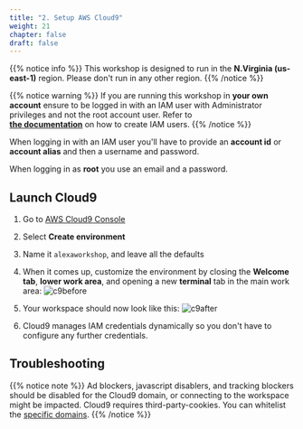 ```yaml
---
title: "2. Setup AWS Cloud9"
weight: 21
chapter: false
draft: false
---
```


{{% notice info %}}
This workshop is designed to run in the **N.Virginia (us-east-1)** region. Please don't run in any other region.
{{% /notice %}}

{{% notice warning %}}
If you are running this workshop in **your own account** ensure to be logged in with an IAM user with Administrator privileges and
not the root account user. Refer to  
**[the documentation](https://docs.aws.amazon.com/IAM/latest/UserGuide/id_users.html)** on how to create IAM users.
{{% /notice %}}


When logging in with an IAM user you'll have to provide an **account id** or **account alias** and then a username and  password.

When logging in as **root** you use an email and a password.



## Launch Cloud9
1. Go to [AWS Cloud9 Console](https://us-east-1.console.aws.amazon.com/cloud9/home/product?region=us-east-1#)

1. Select **Create environment**

1. Name it `alexaworkshop`, and leave all the defaults 

1. When it comes up, customize the environment by closing the **Welcome tab**, **lower work area**, 
and opening a new **terminal** tab in the main work area:
    ![c9before](/images/getting-started/cloud9_welcome.png)

1. Your workspace should now look like this:
    ![c9after](/images/getting-started/cloud9after.png)

1. Cloud9 manages IAM credentials dynamically so you don't have to configure any further credentials.


## Troubleshooting
{{% notice note %}}
Ad blockers, javascript disablers, and tracking blockers should be disabled for
the Cloud9 domain, or connecting to the workspace might be impacted.
Cloud9 requires third-party-cookies. You can whitelist the [specific domains]( https://docs.aws.amazon.com/cloud9/latest/user-guide/troubleshooting.html#troubleshooting-env-loading).
{{% /notice %}}